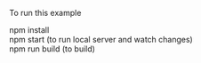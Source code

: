 To run this example  

npm install  
npm start (to run local server and watch changes)  
npm run build (to build)